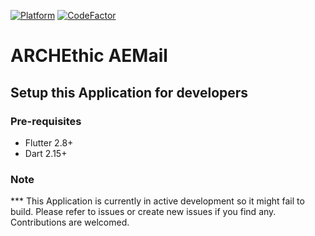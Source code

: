 [![Platform](https://img.shields.io/badge/Platform-Flutter-02569B?logo=flutter)](https://flutter.dev) [![CodeFactor](https://www.codefactor.io/repository/github/archethic-foundation/archethic-wallet/badge)](https://www.codefactor.io/repository/github/archethic-foundation/archethic-wallet)

# ARCHEthic AEMail

## Setup this Application for developers

### Pre-requisites
- Flutter 2.8+
- Dart 2.15+

### Note

*** This Application is currently in active development so it might fail to build. Please refer to issues or create new issues if you find any. Contributions are welcomed.

